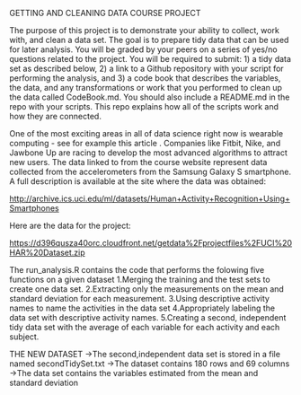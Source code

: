 
GETTING AND CLEANING DATA COURSE PROJECT


The purpose of this project is to demonstrate your ability to collect, work with, and clean a data set. The goal is to prepare tidy data that can be used for later analysis. You will be graded by your peers on a series of yes/no questions related to the project. You will be required to submit: 1) a tidy data set as described below, 2) a link to a Github repository with your script for performing the analysis, and 3) a code book that describes the variables, the data, and any transformations or work that you performed to clean up the data called CodeBook.md. You should also include a README.md in the repo with your scripts. This repo explains how all of the scripts work and how they are connected.

One of the most exciting areas in all of data science right now is wearable computing - see for example this article . Companies like Fitbit, Nike, and Jawbone Up are racing to develop the most advanced algorithms to attract new users. The data linked to from the course website represent data collected from the accelerometers from the Samsung Galaxy S smartphone. A full description is available at the site where the data was obtained:

http://archive.ics.uci.edu/ml/datasets/Human+Activity+Recognition+Using+Smartphones

Here are the data for the project:

https://d396qusza40orc.cloudfront.net/getdata%2Fprojectfiles%2FUCI%20HAR%20Dataset.zip

The run_analysis.R contains the code that performs the folowing five functions on a given dataset
1.Merging the training and the test sets to create one data set.
2.Extracting only the measurements on the mean and standard deviation for each measurement.
3.Using descriptive activity names to name the activities in the data set
4.Appropriately labeling the data set with descriptive activity names.
5.Creating a second, independent tidy data set with the average of each variable for each activity and each subject.

THE NEW DATASET
->The second,independent data set is stored in a file named secondTidySet.txt
->The dataset contains 180 rows and 69 columns
->The data set contains the  variables estimated from the mean and standard deviation


